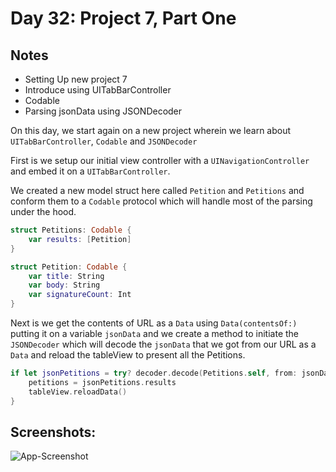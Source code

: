 # Day 32: Project 7, Part One

## Notes

- Setting Up new project 7
- Introduce using UITabBarController
- Codable
- Parsing jsonData using JSONDecoder

On this day, we start again on a new project wherein we learn about `UITabBarController`, `Codable` and `JSONDecoder`

First is we setup our initial view controller with a `UINavigationController` and embed it on a `UITabBarController`.

We created a new model struct here called `Petition` and `Petitions` and conform them to a `Codable` protocol which will handle most of the parsing under the hood.

```swift
struct Petitions: Codable {
    var results: [Petition]
}

struct Petition: Codable {
    var title: String
    var body: String
    var signatureCount: Int
}
```

Next is we get the contents of URL as a `Data` using `Data(contentsOf:)` putting it on a variable `jsonData` and we create a method to initiate the `JSONDecoder` which will decode the `jsonData` that we got from our URL as a `Data` and reload the tableView to present all the Petitions.

```swift
if let jsonPetitions = try? decoder.decode(Petitions.self, from: jsonData) {
    petitions = jsonPetitions.results
    tableView.reloadData()
}
```

## Screenshots:
![App-Screenshot](documentation/1.png)
